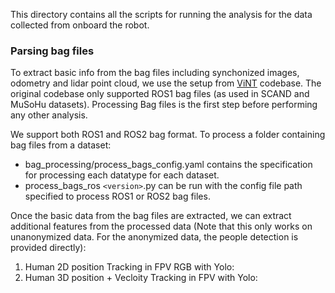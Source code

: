 This directory contains all the scripts for running the analysis for the data collected from onboard the robot. 

### Parsing bag files

To extract basic info from the bag files including synchonized images, odometry and lidar point cloud, we use the setup from [ViNT](https://github.com/robodhruv/visualnav-transformer) codebase. The original codebase only supported ROS1 bag files (as used in SCAND and MuSoHu datasets). Processing Bag files is the first step before performing any other analysis.

We support both ROS1 and ROS2 bag format. To process a folder containing bag files from a dataset:

- bag_processing/process_bags_config.yaml contains the specification for processing each datatype for each dataset.
- process_bags_ros `<version>`.py can be run with the config file path specified to process ROS1 or ROS2 bag files.

Once the basic data from the bag files are extracted, we can extract additional features from the processed data (Note that this only works on unanonymized data. For the anonymized data, the people detection is provided directly):

1. Human 2D position Tracking in FPV RGB with Yolo:
2. Human 3D position + Vecloity Tracking in FPV with Yolo:

